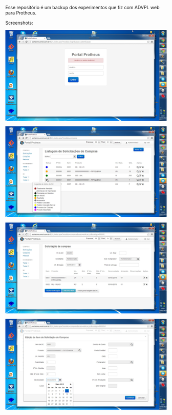 Esse repositório é um backup dos experimentos que fiz com ADVPL web para Protheus.

Screenshots:

![login](https://github.com/paulodeleo/protheus_web_portal/blob/master/public/screeshots/portal-login.jpg?raw=true)

![listagem](https://github.com/paulodeleo/protheus_web_portal/blob/master/public/screeshots/portal-listagem.jpg?raw=true)

![edição](https://github.com/paulodeleo/protheus_web_portal/blob/master/public/screeshots/portal-edicao-sc.jpg?raw=true)

![edição item](https://github.com/paulodeleo/protheus_web_portal/blob/master/public/screeshots/portal-edicao-ITEM-sc.jpg?raw=true)

